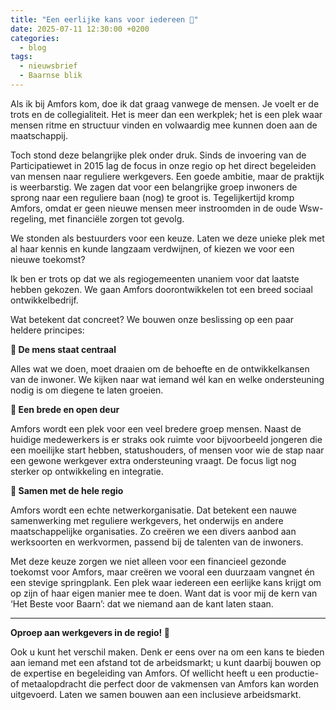 ```yaml
---
title: "Een eerlijke kans voor iedereen 🤝"
date: 2025-07-11 12:30:00 +0200
categories:
  - blog
tags:
  - nieuwsbrief
  - Baarnse blik
---
```


Als ik bij Amfors kom, doe ik dat graag vanwege de mensen. Je voelt er de trots en de collegialiteit. Het is meer dan een werkplek; het is een plek waar mensen ritme en structuur vinden en volwaardig mee kunnen doen aan de maatschappij.

Toch stond deze belangrijke plek onder druk. Sinds de invoering van de Participatiewet in 2015 lag de focus in onze regio op het direct begeleiden van mensen naar reguliere werkgevers. Een goede ambitie, maar de praktijk is weerbarstig. We zagen dat voor een belangrijke groep inwoners de sprong naar een reguliere baan (nog) te groot is. Tegelijkertijd kromp Amfors, omdat er geen nieuwe mensen meer instroomden in de oude Wsw-regeling, met financiële zorgen tot gevolg.

We stonden als bestuurders voor een keuze. Laten we deze unieke plek met al haar kennis en kunde langzaam verdwijnen, of kiezen we voor een nieuwe toekomst?

Ik ben er trots op dat we als regiogemeenten unaniem voor dat laatste hebben gekozen. We gaan Amfors doorontwikkelen tot een breed sociaal ontwikkelbedrijf.

Wat betekent dat concreet? We bouwen onze beslissing op een paar heldere principes:

**🧠 De mens staat centraal**

Alles wat we doen, moet draaien om de behoefte en de ontwikkelkansen van de inwoner. We kijken naar wat iemand wél kan en welke ondersteuning nodig is om diegene te laten groeien.

**🚪 Een brede en open deur**

Amfors wordt een plek voor een veel bredere groep mensen. Naast de huidige medewerkers is er straks ook ruimte voor bijvoorbeeld jongeren die een moeilijke start hebben, statushouders, of mensen voor wie de stap naar een gewone werkgever extra ondersteuning vraagt. De focus ligt nog sterker op ontwikkeling en integratie.

**🔗 Samen met de hele regio**

Amfors wordt een echte netwerkorganisatie. Dat betekent een nauwe samenwerking met reguliere werkgevers, het onderwijs en andere maatschappelijke organisaties. Zo creëren we een divers aanbod aan werksoorten en werkvormen, passend bij de talenten van de inwoners.

Met deze keuze zorgen we niet alleen voor een financieel gezonde toekomst voor Amfors, maar creëren we vooral een duurzaam vangnet én een stevige springplank. Een plek waar iedereen een eerlijke kans krijgt om op zijn of haar eigen manier mee te doen. Want dat is voor mij de kern van ‘Het Beste voor Baarn’: dat we niemand aan de kant laten staan.

***

**Oproep aan werkgevers in de regio! 💼**

Ook u kunt het verschil maken. Denk er eens over na om een kans te bieden aan iemand met een afstand tot de arbeidsmarkt; u kunt daarbij bouwen op de expertise en begeleiding van Amfors. Of wellicht heeft u een productie- of metaalopdracht die perfect door de vakmensen van Amfors kan worden uitgevoerd. Laten we samen bouwen aan een inclusieve arbeidsmarkt.
